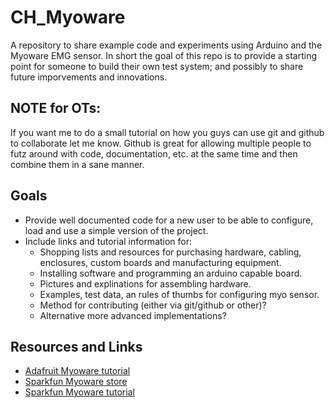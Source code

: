 # CH_Myoware
A repository to share example code and experiments using Arduino and the Myoware EMG sensor.  In short the goal of this repo is to provide a starting point for someone to build their own test system; and possibly to share future imporvements and innovations.

## NOTE for OTs:
If you want me to do a small tutorial on how you guys can use git and github to collaborate let me know.  Github is great for allowing multiple people to futz around with code, documentation, etc. at the same time and then combine them in a sane manner.


## Goals
- Provide well documented code for a new user to be able to configure, load and use a simple version of the project.
- Include links and tutorial information for:
    - Shopping lists and resources for purchasing hardware, cabling, enclosures, custom boards and manufacturing equipment.
    - Installing software and programming an arduino capable board.
    - Pictures and explinations for assembling hardware.
    - Examples, test data, an rules of thumbs for configuring myo sensor.
    - Method for contributing (either via git/github or other)?
    - Alternative more advanced implementations?

## Resources and Links
- [Adafruit Myoware tutorial](https://learn.adafruit.com/getting-started-with-myoware-muscle-sensor)
- [Sparkfun Myoware store](https://www.sparkfun.com/search/results?term=myoware)
- [Sparkfun Myoware tutorial](https://learn.sparkfun.com/tutorials/myoware-muscle-sensor-kit?_ga=2.159558397.1543661126.1519227452-1809180467.1517239800)


